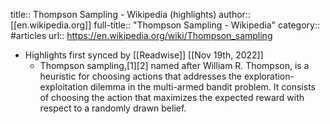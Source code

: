 title:: Thompson Sampling - Wikipedia (highlights)
author:: [[en.wikipedia.org]]
full-title:: "Thompson Sampling - Wikipedia"
category:: #articles
url:: https://en.wikipedia.org/wiki/Thompson_sampling

- Highlights first synced by [[Readwise]] [[Nov 19th, 2022]]
	- Thompson sampling,[1][2] named after William R. Thompson, is a heuristic for choosing actions that addresses the exploration-exploitation dilemma in the multi-armed bandit problem. It consists of choosing the action that maximizes the expected reward with respect to a randomly drawn belief.